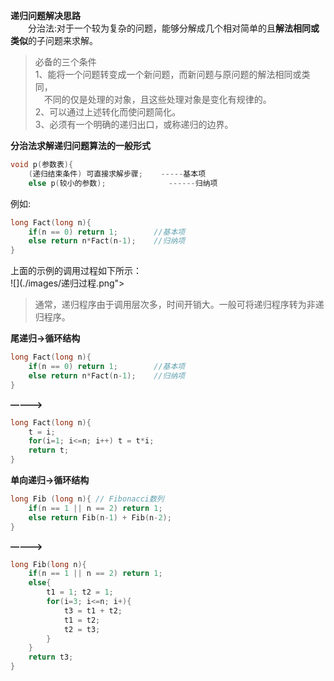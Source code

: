 **递归问题解决思路**  
　　分治法:对于一个较为复杂的问题，能够分解成几个相对简单的且**解法相同或类似**的子问题来求解。  
>必备的三个条件  
>1、能将一个问题转变成一个新问题，而新问题与原问题的解法相同或类同，  
>　不同的仅是处理的对象，且这些处理对象是变化有规律的。  
>2、可以通过上述转化而使问题简化。  
>3、必须有一个明确的递归出口，或称递归的边界。  

**分治法求解递归问题算法的一般形式**  
```cpp
void p(参数表){
    (递归结束条件) 可直接求解步骤;    -----基本项
    else p(较小的参数);              ------归纳项
```
例如:
```cpp
long Fact(long n){
    if(n == 0) return 1;        //基本项
    else return n*Fact(n-1);    //归纳项
}
```
上面的示例的调用过程如下所示：  
![](./images/递归过程.png"></div>  

>通常，递归程序由于调用层次多，时间开销大。一般可将递归程序转为非递归程序。

**尾递归->循环结构**  
```cpp
long Fact(long n){
    if(n == 0) return 1;        //基本项
    else return n*Fact(n-1);    //归纳项
}
```
**————>**  
```cpp
long Fact(long n){
    t = i;
    for(i=1; i<=n; i++) t = t*i;
    return t;
}
```
**单向递归->循环结构**  
```cpp
long Fib (long n){ // Fibonacci数列
    if(n == 1 || n == 2) return 1;
    else return Fib(n-1) + Fib(n-2);
}
```
**————>**  
```cpp
long Fib(long n){
    if(n == 1 || n == 2) return 1;
    else{
        t1 = 1; t2 = 1;
        for(i=3; i<=n; i+){
            t3 = t1 + t2;
            t1 = t2;
            t2 = t3;
        }
    }
    return t3;
}
```

